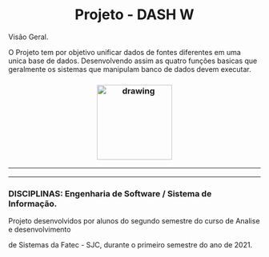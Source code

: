 

<h1 align="center">Projeto - DASH W</h1
\
\


# Visão Geral.


O Projeto tem por objetivo unificar dados de fontes diferentes em uma unica base de dados.
Desenvolvendo assim as quatro funções basicas que geralmente os sistemas que manipulam 
banco de dados devem executar.  

<h3 align = "center">  <img src="https://user-images.githubusercontent.com/83122390/116773323-2706ba00-aa2b-11eb-94a9-4d30e187ed39.jpg"  alt="drawing" width =150 </h3>


<p align "center">

   <hr>

   <p align ="center">

   <p align "center">

   <hr>

   <p align ="center">


 <h5 align = "center">


  <p align ="center">


### DISCIPLINAS: Engenharia de Software / Sistema de Informação.

Projeto desenvolvidos por alunos do segundo semestre do curso de Analise e desenvolvimento 

de Sistemas da Fatec - SJC, durante o primeiro semestre do ano de 2021.







